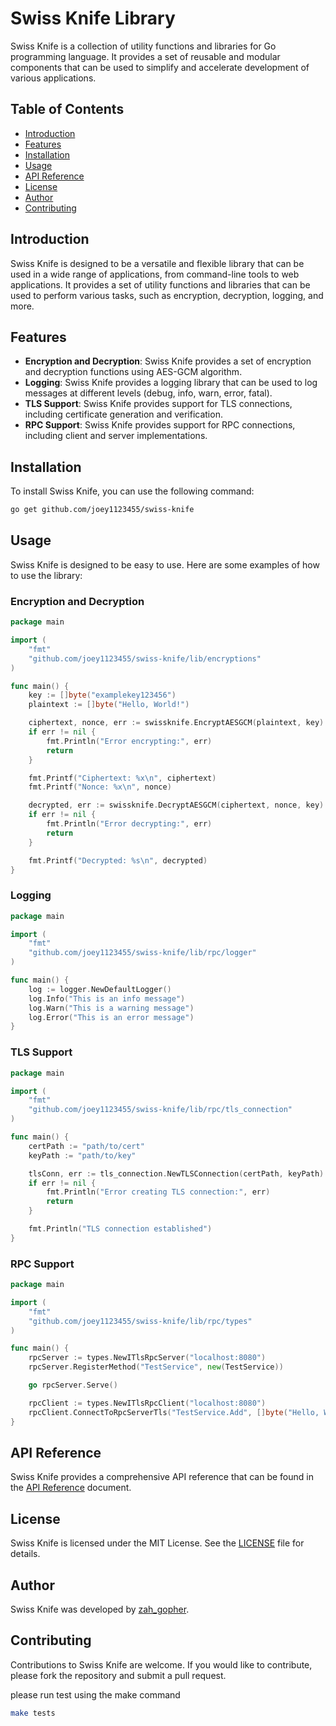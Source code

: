 # Swiss Knife Library
Swiss Knife is a collection of utility functions and libraries for Go programming language. It provides a set of reusable and modular components that can be used to simplify and accelerate development of various applications.

## Table of Contents
* [Introduction](#introduction)
* [Features](#features)
* [Installation](#installation)
* [Usage](#usage)
* [API Reference](#api-reference)
* [License](#license)
* [Author](#author)
* [Contributing](#contributing)

## Introduction
Swiss Knife is designed to be a versatile and flexible library that can be used in a wide range of applications, from command-line tools to web applications. It provides a set of utility functions and libraries that can be used to perform various tasks, such as encryption, decryption, logging, and more.

## Features
* **Encryption and Decryption**: Swiss Knife provides a set of encryption and decryption functions using AES-GCM algorithm.
* **Logging**: Swiss Knife provides a logging library that can be used to log messages at different levels (debug, info, warn, error, fatal).
* **TLS Support**: Swiss Knife provides support for TLS connections, including certificate generation and verification.
* **RPC Support**: Swiss Knife provides support for RPC connections, including client and server implementations.

## Installation
To install Swiss Knife, you can use the following command:
```bash
go get github.com/joey1123455/swiss-knife
```
## Usage
Swiss Knife is designed to be easy to use. Here are some examples of how to use the library:

### Encryption and Decryption
```go
package main

import (
	"fmt"
	"github.com/joey1123455/swiss-knife/lib/encryptions"
)

func main() {
	key := []byte("examplekey123456")
	plaintext := []byte("Hello, World!")

	ciphertext, nonce, err := swissknife.EncryptAESGCM(plaintext, key)
	if err != nil {
		fmt.Println("Error encrypting:", err)
		return
	}

	fmt.Printf("Ciphertext: %x\n", ciphertext)
	fmt.Printf("Nonce: %x\n", nonce)

	decrypted, err := swissknife.DecryptAESGCM(ciphertext, nonce, key)
	if err != nil {
		fmt.Println("Error decrypting:", err)
		return
	}

	fmt.Printf("Decrypted: %s\n", decrypted)
}
```

### Logging
```go
package main

import (
	"fmt"
	"github.com/joey1123455/swiss-knife/lib/rpc/logger"
)

func main() {
	log := logger.NewDefaultLogger()
	log.Info("This is an info message")
	log.Warn("This is a warning message")
	log.Error("This is an error message")
}
```

### TLS Support
```go
package main

import (
	"fmt"
	"github.com/joey1123455/swiss-knife/lib/rpc/tls_connection"
)

func main() {
	certPath := "path/to/cert"
	keyPath := "path/to/key"

	tlsConn, err := tls_connection.NewTLSConnection(certPath, keyPath)
	if err != nil {
		fmt.Println("Error creating TLS connection:", err)
		return
	}

	fmt.Println("TLS connection established")
}
```

### RPC Support
```go
package main

import (
	"fmt"
	"github.com/joey1123455/swiss-knife/lib/rpc/types"
)

func main() {
	rpcServer := types.NewITlsRpcServer("localhost:8080")
	rpcServer.RegisterMethod("TestService", new(TestService))

	go rpcServer.Serve()

	rpcClient := types.NewITlsRpcClient("localhost:8080")
	rpcClient.ConnectToRpcServerTls("TestService.Add", []byte("Hello, World!"))
}
```

## API Reference
Swiss Knife provides a comprehensive API reference that can be found in the [API Reference](https://github.com/joey1123455/swiss-knife/blob/main/API.md) document.

## License
Swiss Knife is licensed under the MIT License. See the [LICENSE](https://github.com/joey1123455/swiss-knife/blob/main/LICENSE) file for details.

## Author
Swiss Knife was developed by [zah_gopher](https://github.com/joey1123455).

## Contributing
Contributions to Swiss Knife are welcome. If you would like to contribute, please fork the repository and submit a pull request.

please run test using the make command
```bash
make tests
```
